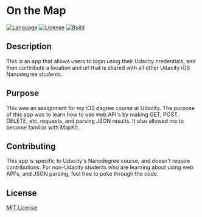 # On the Map

[![Language](http://img.shields.io/badge/language-swift-brightgreen.svg?style=flat)](https://developer.apple.com/swift)
[![License](https://img.shields.io/github/license/mashape/apistatus.svg)](LICENSE.md)
[![Build](https://img.shields.io/badge/Instameme-v%201.0-blue.svg)](http://www.blaumagier.com)

## Description

This is an app that allows users to login using their Udacity credentials, and then contribute a location and url that is shared with all other Udacity iOS Nanodegree students.

## Purpose

This was an assignment for my iOS degree course at Udacity.  The purpose of this app was to learn how to use web API's by making GET, POST, DELETE, etc. requests, and parsing JSON results.  It also allowed me to become familiar with MapKit.

## Contributing

This app is specific to Udacity's Nanodegree course, and doesn't require contributions.  For non-Udacity students who are learning about using web API's, and JSON parsing, feel free to poke through the code.

## License
[MIT License](Tip-Calculator/LICENSE.txt)
